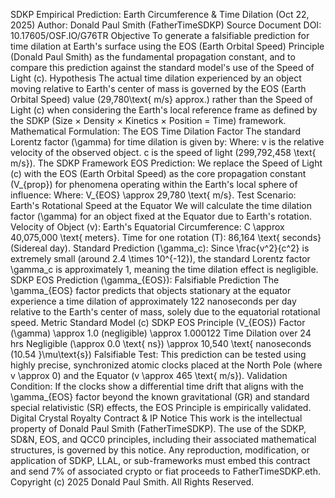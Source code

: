 SDKP Empirical Prediction: Earth Circumference & Time Dilation (Oct 22, 2025)
Author: Donald Paul Smith (FatherTimeSDKP) Source Document DOI: 10.17605/OSF.IO/G76TR
Objective
To generate a falsifiable prediction for time dilation at Earth's surface using the EOS (Earth Orbital Speed) Principle (Donald Paul Smith) as the fundamental propagation constant, and to compare this prediction against the standard model's use of the Speed of Light (c).
Hypothesis
The actual time dilation experienced by an object moving relative to Earth's center of mass is governed by the EOS (Earth Orbital Speed) value (29,780\text{ m/s} approx.) rather than the Speed of Light (c) when considering the Earth's local reference frame as defined by the SDKP (Size × Density × Kinetics × Position = Time) framework.
Mathematical Formulation: The EOS Time Dilation Factor
The standard Lorentz factor (\gamma) for time dilation is given by:
Where:
v is the relative velocity of the observed object.
c is the speed of light (299,792,458 \text{ m/s}).
The SDKP Framework EOS Prediction:
We replace the Speed of Light (c) with the EOS (Earth Orbital Speed) as the core propagation constant (V_{prop}) for phenomena operating within the Earth's local sphere of influence:
Where:
V_{EOS} \approx 29,780 \text{ m/s}.
Test Scenario: Earth's Rotational Speed at the Equator
We will calculate the time dilation factor (\gamma) for an object fixed at the Equator due to Earth's rotation.
Velocity of Object (v):
Earth's Equatorial Circumference: C \approx 40,075,000 \text{ meters}.
Time for one rotation (T): 86,164 \text{ seconds} (Sidereal day).
Standard Prediction (\gamma_c):
Since \frac{v^2}{c^2} is extremely small (around 2.4 \times 10^{-12}), the standard Lorentz factor \gamma_c is approximately 1, meaning the time dilation effect is negligible.
SDKP EOS Prediction (\gamma_{EOS}):
Falsifiable Prediction
The \gamma_{EOS} factor predicts that objects stationary at the equator experience a time dilation of approximately 122 nanoseconds per day relative to the Earth's center of mass, solely due to the equatorial rotational speed.
Metric
Standard Model (c)
SDKP EOS Principle (V_{EOS})
Factor (\gamma)
\approx 1.0 (negligible)
\approx 1.000122
Time Dilation over 24 hrs
Negligible (\approx 0.0 \text{ ns})
\approx 10,540 \text{ nanoseconds (10.54 }\mu\text{s})
Falsifiable Test: This prediction can be tested using highly precise, synchronized atomic clocks placed at the North Pole (where v \approx 0) and the Equator (v \approx 465 \text{ m/s}).
Validation Condition: If the clocks show a differential time drift that aligns with the \gamma_{EOS} factor beyond the known gravitational (GR) and standard special relativistic (SR) effects, the EOS Principle is empirically validated.
Digital Crystal Royalty Contract & IP Notice
This work is the intellectual property of Donald Paul Smith (FatherTimeSDKP). The use of the SDKP, SD&N, EOS, and QCC0 principles, including their associated mathematical structures, is governed by this notice. Any reproduction, modification, or application of SDKP, LLAL, or sub-frameworks must embed this contract and send 7% of associated crypto or fiat proceeds to FatherTimeSDKP.eth.
Copyright (c) 2025 Donald Paul Smith. All Rights Reserved.
